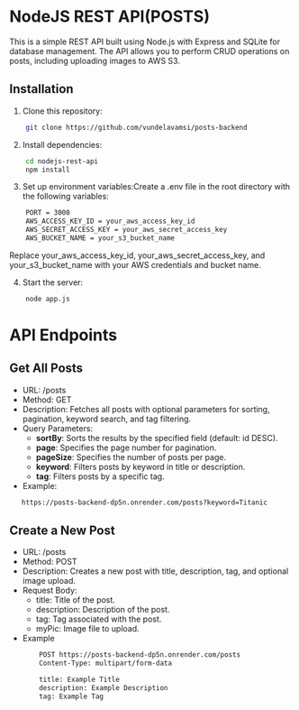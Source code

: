 # NodeJS REST API(POSTS)

This is a simple REST API built using Node.js with Express and SQLite for database management. The API allows you to perform CRUD operations on posts, including uploading images to AWS S3.

## Installation
1. Clone this repository:
```bash
    git clone https://github.com/vundelavamsi/posts-backend
```

2. Install dependencies:
```bash
    cd nodejs-rest-api
    npm install
```

3. Set up environment variables:Create a .env file in the root directory with the following variables:
```bash
    PORT = 3000
    AWS_ACCESS_KEY_ID = your_aws_access_key_id
    AWS_SECRET_ACCESS_KEY = your_aws_secret_access_key
    AWS_BUCKET_NAME = your_s3_bucket_name
```
Replace your_aws_access_key_id, your_aws_secret_access_key, and your_s3_bucket_name with your AWS credentials and bucket name.

4. Start the server:
```bash
    node app.js
```


# API Endpoints

## Get All Posts
 - URL: /posts
 - Method: GET
 - Description: Fetches all posts with optional parameters for sorting, pagination, keyword search, and tag filtering.
 - Query Parameters:
    - **sortBy**: Sorts the results by the specified field (default: id DESC).
    - **page**: Specifies the page number for pagination.
    - **pageSize**: Specifies the number of posts per page.
    - **keyword**: Filters posts by keyword in title or description.
    - **tag**: Filters posts by a specific tag.
 - Example:
 ```bash
    https://posts-backend-dp5n.onrender.com/posts?keyword=Titanic
 ```

## Create a New Post
 - URL: /posts
 - Method: POST
 - Description: Creates a new post with title, description, tag, and optional image upload.
 - Request Body:
     - title: Title of the post.
     - description: Description of the post.
     - tag: Tag associated with the post.
     - myPic: Image file to upload.
 - Example
    ```bash
        POST https://posts-backend-dp5n.onrender.com/posts
        Content-Type: multipart/form-data

        title: Example Title
        description: Example Description
        tag: Example Tag
    ```